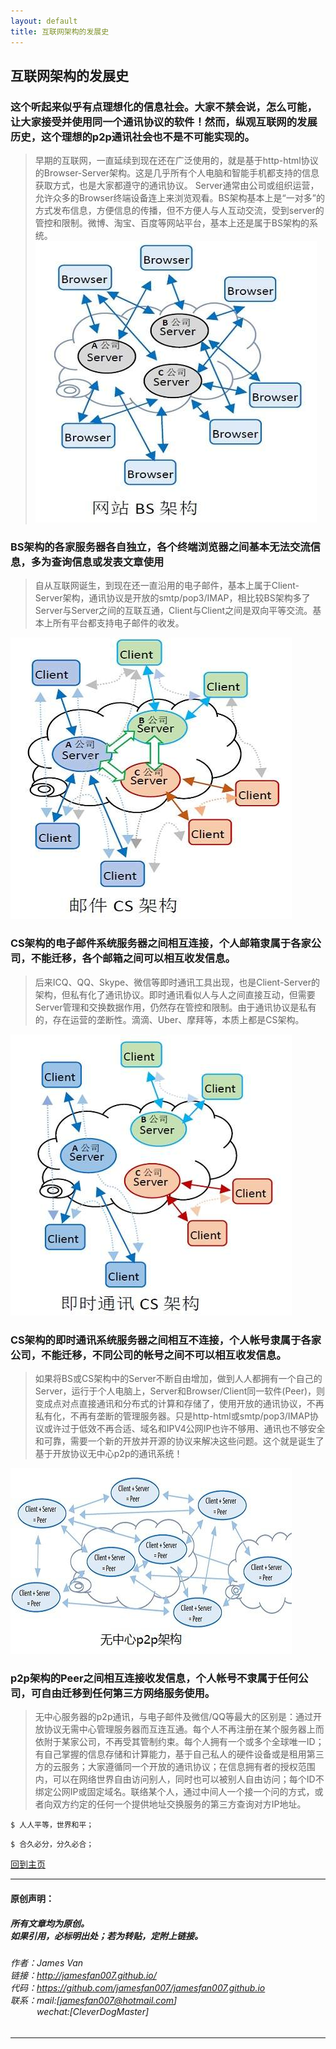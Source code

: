 ```yaml
---
layout: default
title: 互联网架构的发展史
---
```


## 互联网架构的发展史

### 这个听起来似乎有点理想化的信息社会。大家不禁会说，怎么可能，让大家接受并使用同一个通讯协议的软件！然而，纵观互联网的发展历史，这个理想的p2p通讯社会也不是不可能实现的。
> 早期的互联网，一直延续到现在还在广泛使用的，就是基于http-html协议的Browser-Server架构。这是几乎所有个人电脑和智能手机都支持的信息获取方式，也是大家都遵守的通讯协议。 Server通常由公司或组织运营，允许众多的Browser终端设备连上来浏览观看。BS架构基本上是“一对多”的方式发布信息，方便信息的传播，但不方便人与人互动交流，受到server的管控和限制。微博、淘宝、百度等网站平台，基本上还是属于BS架构的系统。
![bs_web](./img/bs_web.jpg)

### BS架构的各家服务器各自独立，各个终端浏览器之间基本无法交流信息，多为查询信息或发表文章使用

> 自从互联网诞生，到现在还一直沿用的电子邮件，基本上属于Client-Server架构，通讯协议是开放的smtp/pop3/IMAP，相比较BS架构多了Server与Server之间的互联互通，Client与Client之间是双向平等交流。基本上所有平台都支持电子邮件的收发。
  
![cs_mail](./img/cs_mail.jpg)
### CS架构的电子邮件系统服务器之间相互连接，个人邮箱隶属于各家公司，不能迁移，各个邮箱之间可以相互收发信息。

> 后来ICQ、QQ、Skype、微信等即时通讯工具出现，也是Client-Server的架构，但私有化了通讯协议。即时通讯看似人与人之间直接互动，但需要Server管理和交换数据作用，仍然存在管控和限制。由于通讯协议是私有的，存在运营的垄断性。滴滴、Uber、摩拜等，本质上都是CS架构。
  
![cs_im](./img/cs_im.jpg)
### CS架构的即时通讯系统服务器之间相互不连接，个人帐号隶属于各家公司，不能迁移，不同公司的帐号之间不可以相互收发信息。

> 如果将BS或CS架构中的Server不断自由增加，做到人人都拥有一个自己的Server，运行于个人电脑上，Server和Browser/Client同一软件(Peer)，则变成点对点直接通讯和分布式的计算和存储了，使用开放的通讯协议，不再私有化，不再有垄断的管理服务器。只是http-html或smtp/pop3/IMAP协议或许过于低效不再合适、域名和IPV4公网IP也许不够用、通讯也不够安全和可靠，需要一个新的开放并开源的协议来解决这些问题。这个就是诞生了基于开放协议无中心p2p的通讯系统！
  
![p2p_mode](./img/p2p_mode.jpg)
### p2p架构的Peer之间相互连接收发信息，个人帐号不隶属于任何公司，可自由迁移到任何第三方网络服务使用。

> 无中心服务器的p2p通讯，与电子邮件及微信/QQ等最大的区别是：通过开放协议无需中心管理服务器而互连互通。每个人不再注册在某个服务器上而依附于某家公司，不再受其管制约束。每个人拥有一个或多个全球唯一ID；有自己掌握的信息存储和计算能力，基于自己私人的硬件设备或是租用第三方的云服务；大家遵循同一个开放的通讯协议；在信息拥有者的授权范围内，可以在网络世界自由访问别人，同时也可以被别人自由访问；每个ID不绑定公网IP或固定域名。联络某个人，通过中间人一个接一个问的方式，或者向双方约定的任何一个提供地址交换服务的第三方查询对方IP地址。

```
$ 人人平等，世界和平；
```

```
$ 合久必分，分久必合；
```

[回到主页](http://jamesfan007.github.io/)

---

#### 原创声明：

##### 所有文章均为原创。 <br/> 如果引用，必标明出处；若为转贴，定附上链接。

###### 作者：James Van <br/> 链接：http://jamesfan007.github.io/ <br/> 代码：https://github.com/jamesfan007/jamesfan007.github.io <br/> 联系：mail:[jamesfan007@hotmail.com]  <br/> &emsp;&emsp;&emsp;wechat:[CleverDogMaster]

---
